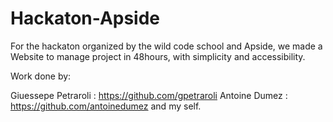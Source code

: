 # Hackaton-Apside

For the hackaton organized by the wild code school and Apside, we made a Website to manage project in 48hours, with simplicity and accessibility.

Work done by: 

Giuessepe Petraroli : https://github.com/gpetraroli
Antoine Dumez : https://github.com/antoinedumez
and my self.
